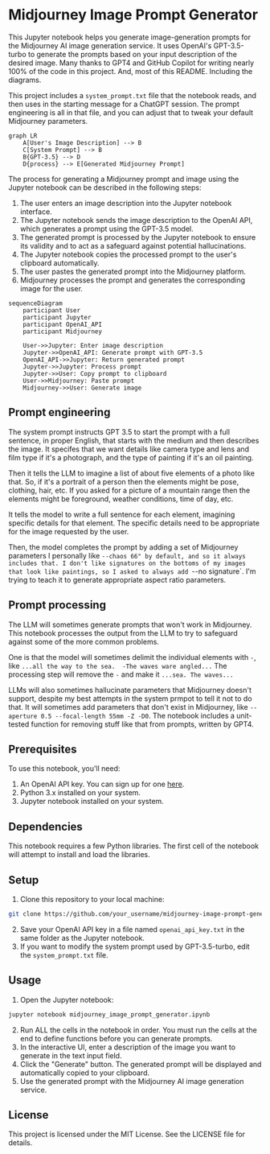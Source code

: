 # Midjourney Image Prompt Generator

This Jupyter notebook helps you generate image-generation prompts for the Midjourney AI image generation service. It uses OpenAI's GPT-3.5-turbo to generate the prompts based on your input description of the desired image.  Many thanks to GPT4 and GitHub Copilot for writing nearly 100% of the code in this project.  And, most of this README.  Including the diagrams.

This project includes a `system_prompt.txt` file that the notebook reads, and then uses in the starting message for a ChatGPT session.  The prompt engineering is all in that file, and you can adjust that to tweak your default Midjourney parameters.

```mermaid
graph LR
    A[User's Image Description] --> B
    C[System Prompt] --> B
    B{GPT-3.5} --> D
    D{process} --> E[Generated Midjourney Prompt]

```

The process for generating a Midjourney prompt and image using the Jupyter notebook can be described in the following steps:

1. The user enters an image description into the Jupyter notebook interface.
2. The Jupyter notebook sends the image description to the OpenAI API, which generates a prompt using the GPT-3.5 model.
3. The generated prompt is processed by the Jupyter notebook to ensure its validity and to act as a safeguard against potential hallucinations.
4. The Jupyter notebook copies the processed prompt to the user's clipboard automatically.
5. The user pastes the generated prompt into the Midjourney platform.
6. Midjourney processes the prompt and generates the corresponding image for the user.

```mermaid
sequenceDiagram
    participant User
    participant Jupyter
    participant OpenAI_API
    participant Midjourney

    User->>Jupyter: Enter image description
    Jupyter->>OpenAI_API: Generate prompt with GPT-3.5
    OpenAI_API->>Jupyter: Return generated prompt
    Jupyter->>Jupyter: Process prompt
    Jupyter->>User: Copy prompt to clipboard
    User->>Midjourney: Paste prompt
    Midjourney->>User: Generate image

```

## Prompt engineering

The system prompt instructs GPT 3.5 to start the prompt with a full sentence,
in proper English, that starts with the medium and then describes the image.
It specifes that we want details like camera type and lens and film type
if it's a photograph, and the type of painting if it's an oil painting.

Then it tells the LLM to imagine a list of about five elements of a photo
like that.  So, if it's a portrait of a person then the elements might be
pose, clothing, hair, etc.  If you asked for a picture of a mountain range
then the elements might be foreground, weather conditions, time of day, etc.

It tells the model to write a full sentence for each element, imagining
specific details for that element.  The specific details need to be
appropriate for the image requested by the user.

Then, the model completes the prompt by adding a set of Midjourney parameters
I personally like `--chaos 66" by default, and so it always includes that.
I don't like signatures on the bottoms of my images that look like paintings,
so I asked to always add `--no signature`.  I'm trying to teach it to
generate appropriate aspect ratio parameters.

## Prompt processing

The LLM will sometimes generate prompts that won't work in Midjourney.  This
notebook processes the output from the LLM to try to safeguard against some
of the more common problems.

One is that the model will sometimes delimit the individual elements with
`-`, like `...all the way to the sea.  -The waves ware angled...`  The
processing step will remove the `-` and make it `...sea. The waves...`

LLMs will also sometimes hallucinate parameters that Midjourney doesn't
support, despite my best attempts in the system prmpot to tell it not to
do that.  It will sometimes add parameters that don't exist in Midjourney,
like `--aperture 0.5 --focal-length 55mm -Z -D0`.  The notebook includes
a unit-tested function for removing stuff like that from prompts, written
by GPT4.

## Prerequisites

To use this notebook, you'll need:

1. An OpenAI API key. You can sign up for one [here](https://beta.openai.com/signup/).
2. Python 3.x installed on your system.
3. Jupyter notebook installed on your system.

## Dependencies

This notebook requires a few Python libraries.  The first cell of the notebook
will attempt to install and load the libraries.

## Setup

1. Clone this repository to your local machine:
```bash
git clone https://github.com/your_username/midjourney-image-prompt-generator.git
```
2. Save your OpenAI API key in a file named `openai_api_key.txt` in the same folder as the Jupyter notebook.
3. If you want to modify the system prompt used by GPT-3.5-turbo, edit the `system_prompt.txt` file.

## Usage

1. Open the Jupyter notebook:
```bash
jupyter notebook midjourney_image_prompt_generator.ipynb
```
2. Run ALL the cells in the notebook in order.  You must run the cells at the end to define functions before you can generate prompts.
3. In the interactive UI, enter a description of the image you want to generate in the text input field.
4. Click the "Generate" button. The generated prompt will be displayed and automatically copied to your clipboard.
5. Use the generated prompt with the Midjourney AI image generation service.

## License

This project is licensed under the MIT License. See the LICENSE file for details.


